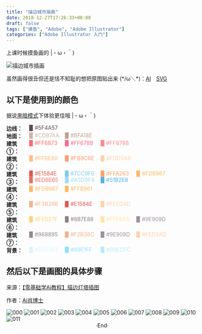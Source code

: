 ```yaml
---
title: "描边城市插画"
date: 2018-12-27T17:26:33+08:00
draft: false
tags: ["摸鱼", "Adobe", "Adobe Illustrator"]
categories: ["Adobe Illustrator 入门"]
---
```

<!-- 
<img alt="" src="https://mogeko.github.io/images/040/" >
<span class="spoiler" ></span>
&emsp;&emsp;
 -->

上课时候摸鱼画的 |・ω・｀)

![描边城市插画](https://mogeko.github.io/images/040/INDIA.png)

虽然画得很丑但还是恬不知耻的想把原图贴出来 (\*/ω＼\*)：[AI](https://mogeko.github.io/images/040/INDIA.ai)&emsp;[SVG](https://mogeko.github.io/images/040/INDIA.svg)

## 以下是使用到的颜色

据说<a href="javascript:void(0);" class="theme-switch">黑暗模式</a>下体验更佳哦  |・ω・｀)

<div style="display:flex;">
	<b  style="width:60px;display:inline-block;">边线：</b>
    <div style="-webkit-flex:1;flex:1;">
		<span style="width:90px;display:inline-block;color:#5F4A57">▉ #5F4A57</span>
    </div>
</div>
<div style="display:flex;">
	<b  style="width:60px;display:inline-block;">地面：</b>
	<div style="-webkit-flex:1;flex:1;">
    	<span style="width:90px;display:inline-block;color:#CDB7AA">▉ #CDB7AA</span>
		<span style="width:90px;display:inline-block;color:#BFA18E">▉ #BFA18E</span>
    </div>
</div>
<div style="display:flex;">
	<b  style="width:60px;display:inline-block;">建筑①：</b>
	<div style="-webkit-flex:1;flex:1;">
    	<span style="width:90px;display:inline-block;color:#FF6873">▉ #FF6873</span>
		<span style="width:90px;display:inline-block;color:#FF678B">▉ #FF678B</span>
		<span style="width:90px;display:inline-block;color:#FF878B">▉ #FF878B</span>
    </div>
</div>
<div style="display:flex;">
	<b  style="width:60px;display:inline-block;">建筑②：</b>
	<div style="-webkit-flex:1;flex:1;">
    	<span style="width:90px;display:inline-block;color:#FFBE80">▉ #FFBE80</span>
		<span style="width:90px;display:inline-block;color:#FB9C6E">▉ #FB9C6E</span>
		<span style="width:90px;display:inline-block;color:#FDD5AB">▉ #FDD5AB</span>
    </div>
</div>
<div style="display:flex;">
	<b  style="width:60px;display:inline-block;">建筑③：</b>
	<div style="-webkit-flex:1;flex:1;">
    	<span style="width:90px;display:inline-block;color:#E1584E">▉ #E1584E</span>
		<span style="width:90px;display:inline-block;color:#7CC9F0">▉ #7CC9F0</span>
		<span style="width:90px;display:inline-block;color:#FFA263">▉ #FFA263</span>
		<span style="width:90px;display:inline-block;color:#FDB967">▉ #FDB967</span>
		<span style="width:90px;display:inline-block;color:#ED6E65">▉ #ED6E65</span>
		<span style="width:90px;display:inline-block;color:#A5D9F4">▉ #A5D9F4</span>
		<span style="width:90px;display:inline-block;color:#51B2E8">▉ #51B2E8</span>
    </div>
</div>
<div style="display:flex;">
	<b  style="width:60px;display:inline-block;">建筑④：</b>
	<div style="-webkit-flex:1;flex:1;">
    	<span style="width:90px;display:inline-block;color:#FDB967">▉ #FDB967</span>
		<span style="width:90px;display:inline-block;color:#FFB961">▉ #FFB961</span>
    </div>
</div>
<div style="display:flex;">
	<b  style="width:60px;display:inline-block;">建筑⑤：</b>
	<div style="-webkit-flex:1;flex:1;">
    	<span style="width:90px;display:inline-block;color:#F3B28B">▉ #F3B28B</span>
		<span style="width:90px;display:inline-block;color:#E1584E">▉ #E1584E</span>
		<span style="width:90px;display:inline-block;color:#FED2AD">▉ #FED2AD</span>
    </div>
</div>
<div style="display:flex;">
	<b  style="width:60px;display:inline-block;">建筑⑥：</b>
	<div style="-webkit-flex:1;flex:1;">
    	<span style="width:90px;display:inline-block;color:#FED27F">▉ #FED27F</span>
		<span style="width:90px;display:inline-block;color:#8B7E88">▉ #8B7E88</span>
		<span style="width:90px;display:inline-block;color:#FFE6A5">▉ #FFE6A5</span>
		<span style="width:90px;display:inline-block;color:#9E909D">▉ #9E909D</span>
    </div>
</div>
<div style="display:flex;">
	<b  style="width:60px;display:inline-block;">建筑⑦：</b>
	<div style="-webkit-flex:1;flex:1;">
    	<span style="width:90px;display:inline-block;color:#968895">▉ #968895</span>
		<span style="width:90px;display:inline-block;color:#F2B38C">▉ #F2B38C</span>
		<span style="width:90px;display:inline-block;color:#9E909D">▉ #9E909D</span>
		<span style="width:90px;display:inline-block;color:#FED2AD">▉ #FED2AD</span>
    </div>
</div>
<div style="display:flex;">
	<b  style="width:60px;display:inline-block;">背景：</b>
	<div style="-webkit-flex:1;flex:1;">
    	<span style="width:90px;display:inline-block;color:#DCF6FF">▉ #DCF6FF</span>
		<span style="width:90px;display:inline-block;color: #89E1FF">▉  #89E1FF</span>
		<span style="width:90px;display:inline-block;color:#B8ECFC">▉ #B8ECFC</span>
    </div>
</div>












<!-- 
<div  style="overflow:auto">
<table>
<thead>
<tr>
<th colspan="9">Color list</th>
</tr>
</thead>
<tbody>
<tr>
<td align="center" nowrap="nowrap"><b>地面</b></td>
<td align="center" nowrap="nowrap"><b>建筑①</b></td>
<td align="center" nowrap="nowrap"><b>建筑②</b></td>
<td align="center" nowrap="nowrap"><b>建筑③</b></td>
<td align="center" nowrap="nowrap"><b>建筑④</b></td>
<td align="center" nowrap="nowrap"><b>建筑⑤</b></td>
<td align="center" nowrap="nowrap"><b>建筑⑥</b></td>
<td align="center" nowrap="nowrap"><b>建筑⑦</b></td>
<td align="center" nowrap="nowrap"><b>背景</b></td>
</tr>
<tr>
<td align="center" nowrap="nowrap"><span style="color:#CDB7AA">▉ #CDB7AA</span></td>
<td align="center" nowrap="nowrap"><span style="color:#FF6873">▉ #FF6873</span></td>
<td align="center" nowrap="nowrap"><span style="color:#FFBE80">▉ #FFBE80</span></td>
<td align="center" nowrap="nowrap"><span style="color:#E1584E">▉ #E1584E</span></td>
<td align="center" nowrap="nowrap"><span style="color:#FDB967">▉ #FDB967</span></td>
<td align="center" nowrap="nowrap"><span style="color:#F3B28B">▉ #F3B28B</span></td>
<td align="center" nowrap="nowrap"><span style="color:#FED27F">▉ #FED27F</span></td>
<td align="center" nowrap="nowrap"><span style="color:#968895">▉ #968895</span></td>
<td align="center" nowrap="nowrap"><span style="color:#DCF6FF">▉ #DCF6FF</span></td>
</tr>
<tr>
<td align="center" nowrap="nowrap"></td>
<td align="center" nowrap="nowrap"><span style="color:#FF678B">▉ #FF678B</span></td>
<td align="center" nowrap="nowrap"></td>
<td align="center" nowrap="nowrap"><span style="color:#7CC9F0">▉ #7CC9F0</span></td>
<td align="center" nowrap="nowrap"></td>
<td align="center" nowrap="nowrap"><span style="color:#E1584E">▉ #E1584E</span></td>
<td align="center" nowrap="nowrap"><span style="color:#8B7E88">▉ #8B7E88</span></td>
<td align="center" nowrap="nowrap"><span style="color:#F2B38C">▉ #F2B38C</span></td>
<td align="center" nowrap="nowrap"><span style="color:#89E1FF">▉ #89E1FF</span></td>
</tr>
<tr>
<td align="center" nowrap="nowrap"></td>
<td align="center" nowrap="nowrap"></td>
<td align="center" nowrap="nowrap"></td>
<td align="center" nowrap="nowrap"><span style="color:#FFA263">▉ #FFA263</span></td>
<td align="center" nowrap="nowrap"></td>
<td align="center" nowrap="nowrap"></td>
<td align="center" nowrap="nowrap"></td>
<td align="center" nowrap="nowrap"></td>
<td align="center" nowrap="nowrap"></td>
</tr>
<tr>
<td align="center" colspan="8"><b>高光</b></td>
<td align="center" nowrap="nowrap"><b>云</b></td>
</tr>
<tr>
<td align="center" nowrap="nowrap"><span style="color:#BFA18E">▉ #BFA18E</span></td>
<td align="center" nowrap="nowrap"><span style="color:#FF878B">▉ #FF878B</span></td>
<td align="center" nowrap="nowrap"><span style="color:#FB9C6E">▉ #FB9C6E</span></td>
<td align="center" nowrap="nowrap"><span style="color:#FDB967">▉ #FDB967</span></td>
<td align="center" nowrap="nowrap"><span style="color:#FFB961">▉ #FFB961</span></td>
<td align="center" nowrap="nowrap"><span style="color:#FED2AD">▉ #FED2AD</span></td>
<td align="center" nowrap="nowrap"><span style="color:#FFE6A5">▉ #FFE6A5</span></td>
<td align="center" nowrap="nowrap"><span style="color:#9E909D">▉ #9E909D</span></td>
<td align="center" nowrap="nowrap"><span style="color:#B8ECFC">▉ #B8ECFC</span></td>
</tr>
<tr>
<td align="center" nowrap="nowrap"></td>
<td align="center" nowrap="nowrap"></td>
<td align="center" nowrap="nowrap"><span style="color:#FDD5AB">▉ #FDD5AB</span></td>
<td align="center" nowrap="nowrap"><span style="color:#ED6E65">▉ #ED6E65</span></td>
<td align="center" nowrap="nowrap"></td>
<td align="center" nowrap="nowrap"></td>
<td align="center" nowrap="nowrap"><span style="color:#9E909D">▉ #9E909D</span></td>
<td align="center" nowrap="nowrap"><span style="color:#FED2AD">▉ #FED2AD</span></td>
<td align="center" nowrap="nowrap"><span style="color:#DCF6FF">▉ #DCF6FF</span></td>
</tr>
<tr>
<td align="center" nowrap="nowrap"></td>
<td align="center" nowrap="nowrap"></td>
<td align="center" nowrap="nowrap"></td>
<td align="center" nowrap="nowrap"><span style="color:#A5D9F4">▉ #A5D9F4</span></td>
<td align="center" nowrap="nowrap"></td>
<td align="center" nowrap="nowrap"></td>
<td align="center" nowrap="nowrap"></td>
<td align="center" nowrap="nowrap"></td>
<td align="center" nowrap="nowrap"></td>
</tr>
<tr>
<td align="center" nowrap="nowrap"></td>
<td align="center" nowrap="nowrap"></td>
<td align="center" nowrap="nowrap"></td>
<td align="center" nowrap="nowrap"><span style="color:#51B2E8">▉ #51B2E8</span></td>
<td align="center" nowrap="nowrap"></td>
<td align="center" nowrap="nowrap"></td>
<td align="center" nowrap="nowrap"></td>
<td align="center" nowrap="nowrap"></td>
<td align="center" nowrap="nowrap"></td>
</tr>
<tr>
<td align="center"><b>边线</b></td>
<td colspan="8"><span style="color:#5F4A57">▉ #5F4A57</span></td>
</tr>
</tbody>
</table>
</div>
 -->

## 然后以下是画图的具体步骤

来源：[【零基础学Ai教程】描边灯塔插图](https://www.zcool.com.cn/article/ZODQwOTYw.html)

作者：[Ai肖博士](https://www.zcool.com.cn/u/14824754)

<img alt="000" src="https://mogeko.github.io/images/040/000.jpg" >

<img alt="001" src="https://mogeko.github.io/images/040/001.jpg" >

<img alt="002" src="https://mogeko.github.io/images/040/002.jpg" >

<img alt="003" src="https://mogeko.github.io/images/040/003.jpg" >

<img alt="004" src="https://mogeko.github.io/images/040/004.jpg" >

<img alt="005" src="https://mogeko.github.io/images/040/005.jpg" >

<img alt="006" src="https://mogeko.github.io/images/040/006.jpg" >

<img alt="007" src="https://mogeko.github.io/images/040/007.jpg" >

<img alt="008" src="https://mogeko.github.io/images/040/008.jpg" >

<img alt="009" src="https://mogeko.github.io/images/040/009.jpg" >

<img alt="010" src="https://mogeko.github.io/images/040/010.jpg" >

<img alt="011" src="https://mogeko.github.io/images/040/011.jpg" >





<br>

<center>  ·End·  </center>